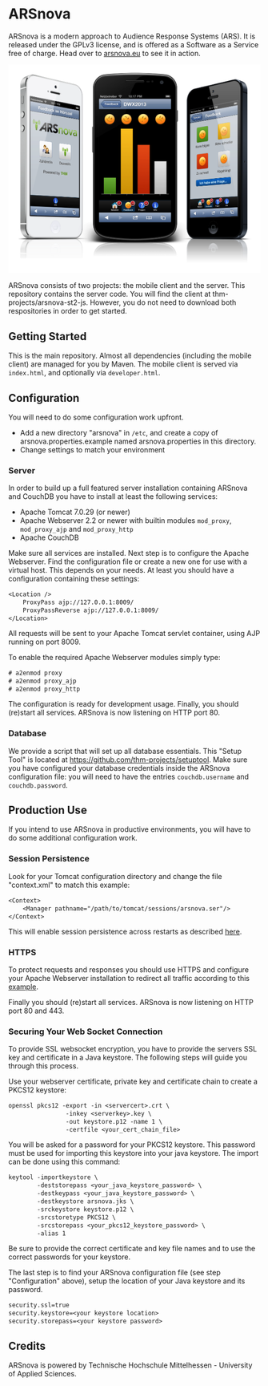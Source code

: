 # ARSnova

ARSnova is a modern approach to Audience Response Systems (ARS). It is released under the GPLv3 license, and is offered as a Software as a Service free of charge. Head over to [arsnova.eu](https://arsnova.eu/) to see it in action.

![ARSnova](src/site/resources/showcase.png)

ARSnova consists of two projects: the mobile client and the server. This repository contains the server code. You will find the client at thm-projects/arsnova-st2-js. However, you do not need to download both respositories in order to get started.

## Getting Started

This is the main repository. Almost all dependencies (including the mobile client) are managed for you by Maven.  The mobile client is served via `index.html`, and optionally via `developer.html`. 

## Configuration

You will need to do some configuration work upfront.

 * Add a new directory "arsnova" in `/etc`, and create a copy of arsnova.properties.example named arsnova.properties in this directory.
 * Change settings to match your environment

### Server

In order to build up a full featured server installation containing ARSnova and CouchDB you have to install at least the following services:

 * Apache Tomcat 7.0.29 (or newer)
 * Apache Webserver 2.2 or newer with builtin modules `mod_proxy`, `mod_proxy_ajp` and `mod_proxy_http`
 * Apache CouchDB
 
Make sure all services are installed. Next step is to configure the Apache Webserver. Find the configuration file or create a new one for use with a virtual host. This depends on your needs. At least you should have a configuration containing these settings:

	<Location />
		ProxyPass ajp://127.0.0.1:8009/
		ProxyPassReverse ajp://127.0.0.1:8009/
	</Location>

All requests will be sent to your Apache Tomcat servlet container, using AJP running on port 8009.

To enable the required Apache Webserver modules simply type:

	# a2enmod proxy
	# a2enmod proxy_ajp
	# a2enmod proxy_http

The configuration is ready for development usage. Finally, you should (re)start all services. ARSnova is now listening on HTTP port 80.

### Database

We provide a script that will set up all database essentials. This "Setup Tool" is located at <https://github.com/thm-projects/setuptool>. Make sure you have configured your database credentials inside the ARSnova configuration file: you will need to have the entries `couchdb.username` and `couchdb.password`.

## Production Use

If you intend to use ARSnova in productive environments, you will have to do some additional configuration work.

### Session Persistence

Look for your Tomcat configuration directory and change the file "context.xml" to match this example:
 
	<Context>
		<Manager pathname="/path/to/tomcat/sessions/arsnova.ser"/>
	</Context> 
 
This will enable session persistence across restarts as described [here](http://tomcat.apache.org/tomcat-7.0-doc/config/manager.html#Special_Features).

### HTTPS

To protect requests and responses you should use HTTPS and configure your Apache Webserver installation to redirect all traffic according to this
 [example](http://wiki.apache.org/httpd/RedirectSSL).

Finally you should (re)start all services. ARSnova is now listening on HTTP port 80 and 443.
 
### Securing Your Web Socket Connection

To provide SSL websocket encryption, you have to provide the servers SSL key and certificate in a Java keystore. The following steps will guide you through this process.
 
Use your webserver certificate, private key and certificate chain to create a PKCS12 keystore:

	openssl pkcs12 -export -in <servercert>.crt \
					-inkey <serverkey>.key \
	               	-out keystore.p12 -name 1 \
    	           	-certfile <your_cert_chain_file>

You will be asked for a password for your PKCS12 keystore. This password must be used for importing this keystore into your java keystore. The import can be done using this command:

	keytool -importkeystore \
    	    -deststorepass <your_java_keystore_password> \
    	    -destkeypass <your_java_keystore_password> \
    	    -destkeystore arsnova.jks \
        	-srckeystore keystore.p12 \
        	-srcstoretype PKCS12 \
        	-srcstorepass <your_pkcs12_keystore_password> \
        	-alias 1
 
Be sure to provide the correct certificate and key file names and to use the correct passwords for your keystore.
 
The last step is to find your ARSnova configuration file (see step "Configuration" above), setup the location of your Java keystore and its password.
 
	security.ssl=true
	security.keystore=<your keystore location>
	security.storepass=<your keystore password>

## Credits

ARSnova is powered by Technische Hochschule Mittelhessen - University of Applied Sciences.